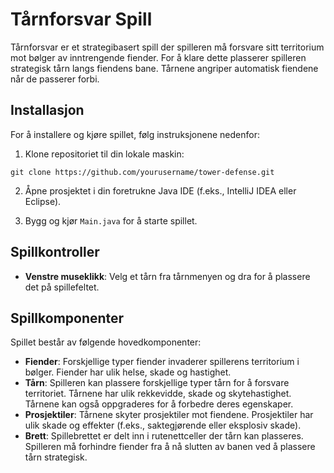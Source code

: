 # Tårnforsvar Spill

Tårnforsvar er et strategibasert spill der spilleren må forsvare sitt territorium mot bølger av inntrengende fiender. For å klare dette plasserer spilleren strategisk tårn langs fiendens bane. Tårnene angriper automatisk fiendene når de passerer forbi.

## Installasjon

For å installere og kjøre spillet, følg instruksjonene nedenfor:

1. Klone repositoriet til din lokale maskin:
```
git clone https://github.com/yourusername/tower-defense.git
```

2. Åpne prosjektet i din foretrukne Java IDE (f.eks., IntelliJ IDEA eller Eclipse).

3. Bygg og kjør `Main.java` for å starte spillet.

## Spillkontroller

- **Venstre museklikk**: Velg et tårn fra tårnmenyen og dra for å plassere det på spillefeltet.

## Spillkomponenter

Spillet består av følgende hovedkomponenter:

- **Fiender**: Forskjellige typer fiender invaderer spillerens territorium i bølger. Fiender har ulik helse, skade og hastighet.
- **Tårn**: Spilleren kan plassere forskjellige typer tårn for å forsvare territoriet. Tårnene har ulik rekkevidde, skade og skytehastighet. Tårnene kan også oppgraderes for å forbedre deres egenskaper.
- **Prosjektiler**: Tårnene skyter prosjektiler mot fiendene. Prosjektiler har ulik skade og effekter (f.eks., saktegjørende eller eksplosiv skade).
- **Brett**: Spillebrettet er delt inn i rutenettceller der tårn kan plasseres. Spilleren må forhindre fiender fra å nå slutten av banen ved å plassere tårn strategisk.
